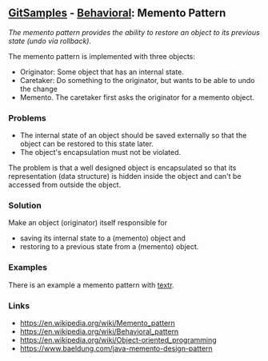 ## [GitSamples](/../../tree/master) - [Behavioral](/../../tree/java-design-pattern/test/samples/behavioural): Memento Pattern
<cite>The memento pattern provides the ability to restore an object to its previous state (undo via rollback).</cite>

The memento pattern is implemented with three objects: 
* Originator: Some object that has an internal state.
* Caretaker:  Do something to the originator, but wants to be able to undo the change
* Memento. The caretaker first asks the originator for a memento object. 


### Problems
* The internal state of an object should be saved externally so that the object can be restored to this state later.
* The object's encapsulation must not be violated.

The problem is that a well designed object is encapsulated so that its representation (data structure) is hidden inside the object and can't be accessed from outside the object.
### Solution
Make an object (originator) itself responsible for

* saving its internal state to a (memento) object and
* restoring to a previous state from a (memento) object.

### Examples
There is an example a memento pattern with [textr](text).

### Links
* https://en.wikipedia.org/wiki/Memento_pattern
* https://en.wikipedia.org/wiki/Behavioral_pattern
* https://en.wikipedia.org/wiki/Object-oriented_programming
* https://www.baeldung.com/java-memento-design-pattern